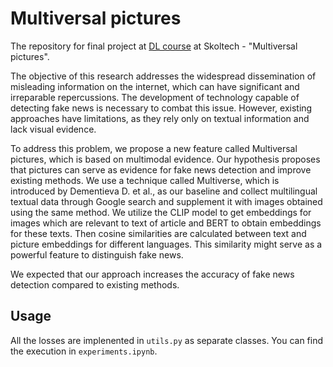 # Multiversal pictures

The repository for final project at [DL course](https://github.com/oseledets/dl2023) at Skoltech - "Multiversal pictures".

The objective of this research addresses the widespread dissemination of misleading information on the internet, which can have significant and irreparable repercussions. The development of technology capable of detecting fake news is necessary to combat this issue. However, existing approaches have limitations, as they rely only on textual information and lack visual evidence.

To address this problem, we propose a new feature called Multiversal pictures, which is based on multimodal evidence. Our hypothesis proposes that pictures can serve as evidence for fake news detection and improve existing methods. We use a technique called Multiverse, which is introduced by Dementieva D. et al., as our baseline and collect multilingual textual data through Google search and supplement it with images obtained using the same method. We utilize the CLIP model to get embeddings for images which are relevant to text of article and BERT to obtain embeddings for these texts. Then cosine similarities are calculated between text and picture embeddings for different languages. This similarity might serve as a powerful feature to distinguish fake news.

We expected that our approach increases the accuracy of fake news detection compared to existing methods.

## Usage
All the losses are implenented in `utils.py` as separate classes. You can find the execution in `experiments.ipynb`.
